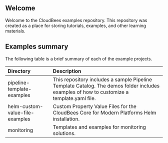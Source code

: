 ## Welcome
Welcome to the CloudBees examples repository. This repository was created as a place for storing tutorials, examples, and other learning materials. 

## Examples summary
The following table is a brief summary of each of the example projects. 

|Directory|Description  |
|:---|:-|
|pipeline-template-examples|This repository includes a sample Pipeline Template Catalog. The demos folder includes examples of how to customize a template.yaml file.  |
|helm-custom-value-file-examples|Custom Property Value Files for the CloudBees Core for Modern Platforms Helm installation.|
|monitoring|Templates and examples for monitoring solutions.|